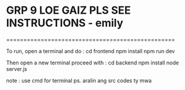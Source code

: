 # GRP 9 LOE GAIZ PLS SEE INSTRUCTIONS - emily

=================================================

To run, open a terminal and do :
cd frontend 
npm install
npm run dev

Then open a new terminal proceed with :
cd backend
npm install
node server.js

note : use cmd for terminal
ps. aralin ang src codes
ty mwa
